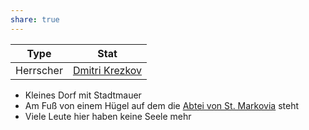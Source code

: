 ```yaml
---
share: true
---
```


| Type | Stat |
| --- | --- |
| Herrscher | [Dmitri Krezkov](../../NPCs/Dmitri%20Krezkov.md) |

- Kleines Dorf mit Stadtmauer
- Am Fuß von einem Hügel auf dem die [Abtei von St. Markovia](../Geb%C3%A4ude/Abtei%20von%20St.%20Markovia.md) steht
- Viele Leute hier haben keine Seele mehr